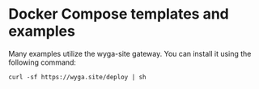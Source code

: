 # Docker Compose templates and examples

Many examples utilize the wyga-site gateway. You can install it using the following command:

```
curl -sf https://wyga.site/deploy | sh
```
